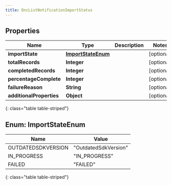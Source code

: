 ```yaml
---
title: DncListNotificationImportStatus
---
```


## Properties

| Name | Type | Description | Notes |
| ------------ | ------------- | ------------- | ------------- |
| **importState** | [**ImportStateEnum**](#ImportStateEnum) |  |  [optional] |
| **totalRecords** | **Integer** |  |  [optional] |
| **completedRecords** | **Integer** |  |  [optional] |
| **percentageComplete** | **Integer** |  |  [optional] |
| **failureReason** | **String** |  |  [optional] |
| **additionalProperties** | **Object** |  |  [optional] |
{: class="table table-striped"}


<a name="ImportStateEnum"></a>

## Enum: ImportStateEnum

| Name | Value |
| ---- | ----- |
| OUTDATEDSDKVERSION | &quot;OutdatedSdkVersion&quot; |
| IN_PROGRESS | &quot;IN_PROGRESS&quot; |
| FAILED | &quot;FAILED&quot; |
{: class="table table-striped"}


